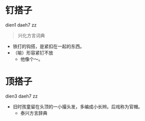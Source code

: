 # 钉搭子
dien1 daeh7 zz
> 兴化方言词典
- 铁打的钩搭，是紧扣在一起的东西。
- （喻）形容紧钉不放
  - 他像个～。

# 顶搭子
dien3 daeh7 zz
+ 旧时孩童留在头顶的一小撮头发，多编成小长辫。后戏称为官帽。
  * 泰兴方言辞典
